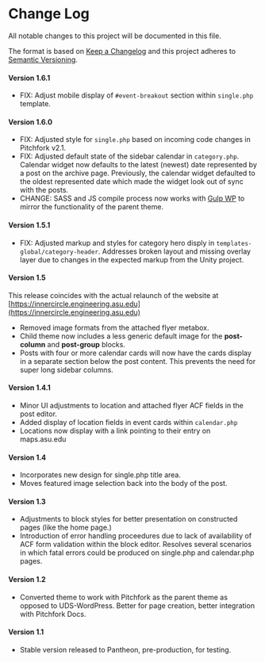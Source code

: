 # Change Log

All notable changes to this project will be documented in this file.

The format is based on [Keep a Changelog](http://keepachangelog.com/)
and this project adheres to [Semantic Versioning](http://semver.org/).

#### Version 1.6.1

- FIX: Adjust mobile display of `#event-breakout` section within `single.php` template.

#### Version 1.6.0

- FIX: Adjusted style for `single.php` based on incoming code changes in Pitchfork v2.1.
- FIX: Adjusted default state of the sidebar calendar in `category.php`. Calendar widget now defaults to the latest (newest) date represented by a post on the archive page. Previously, the calendar widget defaulted to the oldest represented date which made the widget look out of sync with the posts.
- CHANGE: SASS and JS compile process now works with [Gulp WP](https://github.com/cr0ybot/gulp-wp) to mirror the functionality of the parent theme.

#### Version 1.5.1

- FIX: Adjusted markup and styles for category hero disply in `templates-global/category-header`. Addresses broken layout and missing overlay layer due to changes in the expected markup from the Unity project.

#### Version 1.5

This release coincides with the actual relaunch of the website at [https://innercircle.engineering.asu.edu](https://innercircle.engineering.asu.edu)

- Removed image formats from the attached flyer metabox.
- Child theme now includes a less generic default image for the **post-column** and **post-group** blocks.
- Posts with four or more calendar cards will now have the cards display in a separate section below the post content. This prevents the need for super long sidebar columns.

#### Version 1.4.1

- Minor UI adjustments to location and attached flyer ACF fields in the post editor.
- Added display of location fields in event cards within `calendar.php`
- Locations now display with a link pointing to their entry on maps.asu.edu

#### Version 1.4

- Incorporates new design for single.php title area.
- Moves featured image selection back into the body of the post.

#### Version 1.3

- Adjustments to block styles for better presentation on constructed pages (like the home page.)
- Introduction of error handling proceedures due to lack of availability of ACF form validation within the block editor. Resolves several scenarios in which fatal errors could be produced on single.php and calendar.php pages.

#### Version 1.2

- Converted theme to work with Pitchfork as the parent theme as opposed to UDS-WordPress. Better for page creation, better integration with Pitchfork Docs.

#### Version 1.1

- Stable version released to Pantheon, pre-production, for testing.
